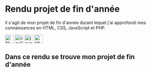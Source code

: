 # Rendu projet de fin d'année

Il s'agit de mon projet de fin d'année durant lequel j'ai approfondi mes connaissances en HTML, CSS, JavaScript et PHP.

<img alt="html5" height="28" src='https://cdn.jsdelivr.net/gh/devicons/devicon/icons/html5/html5-original.svg'> <img alt="css3" height="28" src='https://cdn.jsdelivr.net/gh/devicons/devicon/icons/css3/css3-original.svg'> <img alt="javascript" height="28" src='https://cdn.jsdelivr.net/gh/devicons/devicon/icons/javascript/javascript-original.svg'> <img alt="php" height="28" src='https://cdn.jsdelivr.net/gh/devicons/devicon/icons/php/php-original.svg'>

## Dans ce rendu se trouve mon projet de fin d'année
